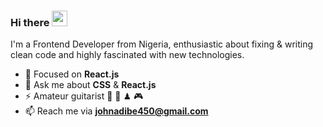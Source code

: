 ### Hi there <img src="https://media.giphy.com/media/hvRJCLFzcasrR4ia7z/giphy.gif" width="25px">

I'm a Frontend Developer from Nigeria, enthusiastic about fixing & writing clean code and highly fascinated with new technologies.

- 🌱 Focused on **React.js**
- 💬 Ask me about **CSS** & **React.js**
- ⚡ Amateur guitarist 🎸 🎼 ♟ 🎮
- 📫 Reach me via **johnadibe450@gmail.com**

<!-- **johnphealipto/johnphealipto**  ✨ _special_ ✨ -->
<!-- Here are some ideas to get you started: -->

<!-- - 👯 I’m looking to collaborate on ...
- 🤔 I’m looking for help with ...
- 😄 Pronouns: ... -->
